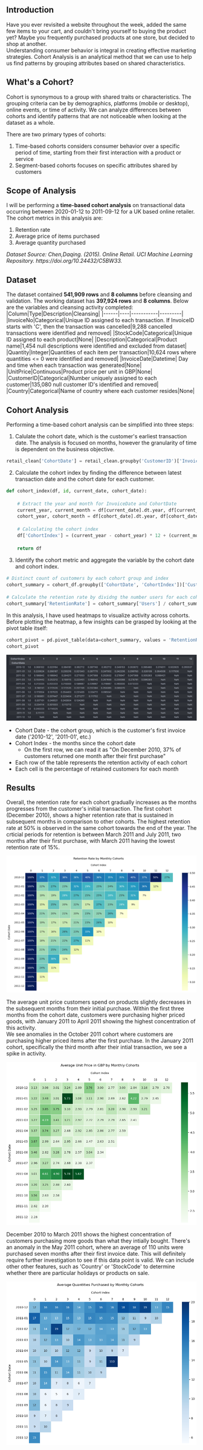 ## Introduction
<p>
Have you ever revisited a website throughout the week, added the same few items to your cart, and couldn't bring yourself to buying the product yet? Maybe you frequently purchased products at one store, but decided to shop at another. 
<br>Understanding consumer behavior is integral in creating effective marketing strategies. Cohort Analysis is an analytical method that we can use to help us find patterns by grouping attributes based on shared characteristics.

## What's a Cohort?
Cohort is synonymous to a group with shared traits or characteristics. The grouping criteria can be by demographics, platforms (mobile or desktop), online events, or time of activity. We can analyze differences between cohorts and identify patterns that are not noticeable when looking at the dataset as a whole. <p>
There are two primary types of cohorts:
1. Time-based cohorts considers consumer behavior over a specific period of time, starting from their first interaction with a product or service
2. Segment-based cohorts focuses on specific attributes shared by customers

## Scope of Analysis
I will be performing a <b>time-based cohort analysis</b> on transactional data occurring between 2020-01-12 to 2011-09-12 for a UK based online retailer. The cohort metrics in this analysis are:
1. Retention rate
2. Average price of items purchased
3. Average quantity purchased
<p>
<i>Dataset Source: Chen,Daqing. (2015). Online Retail. UCI Machine Learning Repository. https://doi.org/10.24432/C5BW33.</i>

## Dataset
The dataset contained <b>541,909 rows</b> and <b>8 columns</b> before cleansing and validation. The working dataset has <b>397,924 rows </b> and <b>8 columns</b>. Below are the variables and cleansing activity completed:
|Column|Type|Description|Cleansing|
|------|----|-----------|---------|
|InvoiceNo|Categorical|Unique ID assigned to each transaction. If InvoiceID starts with 'C', then the transaction was cancelled|9,288 cancelled transactions were identified and removed|
|StockCode|Categorical|Unique ID assigned to each product|None|
|Description|Categorical|Product name|1,454 null descriptions were identified and excluded from dataset|
|Quantity|Integer|Quantities of each item per transaction|10,624 rows where quantities <= 0 were identified and removed|
|InvoiceDate|Datetime| Day and time when each transaction was generated|None|
|UnitPrice|Continuous|Product price per unit in GBP|None|
|CustomerID|Categorical|Number uniquely assigned to each customer|135,080 null customer ID's identified and removed|
|Country|Categorical|Name of country where each customer resides|None|

## Cohort Analysis
Performing a time-based cohort analysis can be simplified into three steps:
1. Calulate the cohort date, which is the customer's earliest transaction date. The analysis is focused on months, however the granularity of time is dependent on the business objective.

```python
retail_clean['CohortDate'] = retail_clean.groupby('CustomerID')['InvoiceDate'].transform('min').dt.to_period('M')
```

2. Calculate the cohort index by finding the difference between latest transaction date and the cohort date for each customer.

```python
def cohort_index(df, id, current_date, cohort_date):
    
    # Extract the year and month for InvoiceDate and CohortDate
    current_year, current_month = df[current_date].dt.year, df[current_date].dt.month
    cohort_year, cohort_month = df[cohort_date].dt.year, df[cohort_date].dt.month

    # Calculating the cohort index
    df['CohortIndex'] = (current_year - cohort_year) * 12 + (current_month - cohort_month)
    
    return df
```

3. Identify the cohort metric and aggregate the variable by the cohort date and cohort index.

```python
# Distinct count of customers by each cohort group and index
cohort_summary = cohort_df.groupby(['CohortDate', 'CohortIndex'])['CustomerID'].nunique().reset_index(name = 'Users')

# Calculate the retention rate by dividng the number users for each cohort by the number of users at the beginning of the month
cohort_summary['RetentionRate'] = cohort_summary['Users'] / cohort_summary.groupby('CohortDate')['Users'].transform('max')
```
<p>
In this analysis, I have used heatmaps to visualize activity across cohorts. Before plotting the heatmap, a few insights can be grasped by looking at the pivot table itself:

```python
cohort_pivot = pd.pivot_table(data=cohort_summary, values = 'RetentionRate', index = 'CohortDate', columns = 'CohortIndex')
cohort_pivot
```
![alt text](cohort_pivot.png)
* Cohort Date - the cohort group, which is the customer's first invoice date ('2010-12', '2011-01', etc.)
* Cohort Index - the months since the cohort date
    * On the first row, we can read it as "On December 2010, 37% of customers returned one month after their first purchase"
* Each row of the table represents the retention activity of each cohort
* Each cell is the percentage of retained customers for each month 


## Results
Overall, the retention rate for each cohort gradually increases as the months progresses from the customer's initial transaction. The first cohort (December 2010), shows a higher retention rate that is sustained in subsequent months in comparison to other cohorts. The highest retention rate at 50% is observed in the same cohort towards the end of the year. The crticial periods for retention is between March 2011 and July 2011, two months after their first purchase, with March 2011 having the lowest retention rate of 15%. 
<p>

![alt text](retention_rate.png)

<p>
The average unit price customers spend on products slightly decreases in the subsequent months from their initial purchase. Within the first three months from the cohort date, customers were purchasing higher priced goods, with January 2011 to April 2011 showing the highest concentration of this activity.
<br>
We see anomalies in the October 2011 cohort where customers are purchasing higher priced items after the first purchase. In the January 2011 cohort, specifically the third month after their intial transaction, we see a spike in activity.
<p>

![alt text](avg_price_cohort.png)

December 2010 to March 2011 shows the highest concentration of customers purchasing more goods than what they intially bought. There's an anomaly in the May 2011 cohort, where an average of 110 units were purchased seven months after their first invoice date. This will definitely require further investigation to see if this data point is valid. We can include other other features, such as 'Country' or 'StockCode' to determine whether there are particular holidays or products on sale.
<p>

![alt text](avg_quantity_cohort.png)
